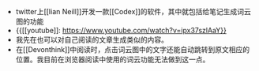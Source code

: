 - twitter上[[Iian Neill]]开发一款[[Codex]]的软件，其中就包括给笔记生成词云图的功能
- {{[[youtube]]: https://www.youtube.com/watch?v=ipx37szlAaY}}
- 我先在也可以对自己阅读的文章生成类似的内容。
- 在[[Devonthink]]中阅读时，点击词云图中的文字还能自动跳转到原文相应的位置。我目前在浏览器阅读中使用的词云功能无法做到这一点。
